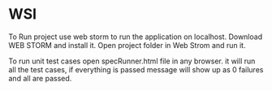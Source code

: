 # WSI
To Run project use web storm to run the application on localhost.
Download WEB STORM and install it.
Open project folder in Web Strom and run it.

To run unit test cases open specRunner.html file in any browser.
it will run all the test cases, if everything is passed message will show up as 0 failures and all are passed.
